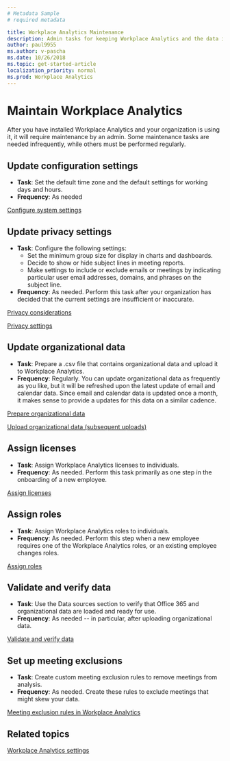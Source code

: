 ```yaml
---
# Metadata Sample
# required metadata

title: Workplace Analytics Maintenance
description: Admin tasks for keeping Workplace Analytics and the data it uses up-to-date
author: paul9955
ms.author: v-pascha
ms.date: 10/26/2018
ms.topic: get-started-article
localization_priority: normal 
ms.prod: Workplace Analytics
---
```


# Maintain Workplace Analytics

After you have installed Workplace Analytics and your organization is using it, it will require maintenance by an admin. Some maintenance tasks are needed infrequently, while others must be performed  regularly.  

## Update configuration settings

 * **Task**: Set the default time zone and the default settings for working days and hours.  
 * **Frequency**: As needed 

[Configure system settings](configure-wpa-settings.md#system-settings)

## Update privacy settings

 * **Task**: Configure the following settings: 
    * Set the minimum group size for display in charts and dashboards. 
    * Decide to show or hide subject lines in meeting reports.
    * Make settings to include or exclude emails or meetings by indicating particular user email addresses, domains, and phrases on the subject line.
 * **Frequency**: As needed. Perform this task after your organization has decided that the current settings are insufficient or inaccurate. 

[Privacy considerations](../privacy/privacy-considerations.md)

[Privacy settings](../use/settings.md#privacy-settings)

## Update organizational data 

 * **Task**: Prepare a .csv file that contains organizational data and upload it to Workplace Analytics.  
 * **Frequency**: Regularly. You can update organizational data as frequently as you like, but it will be refreshed upon the latest update of email and calendar data. Since email and calendar data is updated once a month, it makes sense to provide a updates for this data on a similar cadence.

[Prepare organizational data](prepare-organizational-data.md)

[Upload organizational data (subsequent uploads)](upload-organizational-data.md)

## Assign licenses  

 * **Task**: Assign Workplace Analytics licenses to individuals.  
 * **Frequency**: As needed. Perform this task primarily as one step in the onboarding of a new employee. 

[Assign licenses](assign-licenses-to-population.md)

## Assign roles

 * **Task**: Assign Workplace Analytics roles to individuals.  
 * **Frequency**: As needed. Perform this step when a new employee requires one of the Workplace Analytics roles, or an existing employee changes roles. 

[Assign roles](assign-roles-to-wpa-admins.md)

## Validate and verify data

 * **Task**: Use the Data sources section to verify that Office 365 and organizational data are loaded and ready for use.
 * **Frequency**: As needed -- in particular, after uploading organizational data. 

[Validate and verify data](validate-verify-data.md)

## Set up meeting exclusions

 * **Task**: Create custom meeting exclusion rules to remove meetings from analysis.  
 * **Frequency**: As needed. Create these rules to exclude meetings that might skew your data. 

[Meeting exclusion rules in Workplace Analytics](../tutorials/meeting-exclusions-intro.md)

## Related topics

[Workplace Analytics settings](../use/settings.md)

